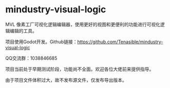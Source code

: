 # mindustry-visual-logic
MVL 像素工厂可视化逻辑编辑器，使用更好的视图和更便利的功能进行可视化逻辑编辑的工具。

项目使用Godot开发。Github链接：https://github.com/Tenasible/mindustry-visual-logic

QQ交流群：1038846685

项目当前处于早期测试阶段，功能尚不全面。欢迎各位大佬前来提供指导。

由于项目文件体积过大，故不发布源文件，仅发布导出版本。
